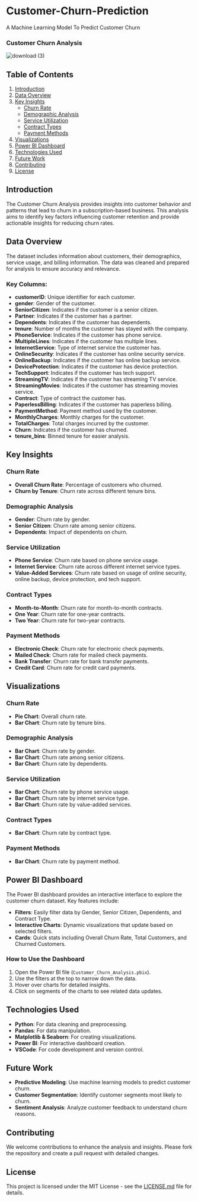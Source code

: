 # Customer-Churn-Prediction
A Machine Learning Model To Predict Customer Churn
### Customer Churn Analysis

![download (3)](https://github.com/codeayiku/Customer-Churn-Prediction/assets/149838492/cc56598e-9596-42bb-b55c-2cb85a0e4f3e)

## Table of Contents
1. [Introduction](#introduction)
2. [Data Overview](#data-overview)
3. [Key Insights](#key-insights)
   - [Churn Rate](#churn-rate)
   - [Demographic Analysis](#demographic-analysis)
   - [Service Utilization](#service-utilization)
   - [Contract Types](#contract-types)
   - [Payment Methods](#payment-methods)
4. [Visualizations](#visualizations)
5. [Power BI Dashboard](#power-bi-dashboard)
6. [Technologies Used](#technologies-used)
7. [Future Work](#future-work)
8. [Contributing](#contributing)
9. [License](#license)

## Introduction
The Customer Churn Analysis provides insights into customer behavior and patterns that lead to churn in a subscription-based business. This analysis aims to identify key factors influencing customer retention and provide actionable insights for reducing churn rates.

## Data Overview
The dataset includes information about customers, their demographics, service usage, and billing information. The data was cleaned and prepared for analysis to ensure accuracy and relevance.

### Key Columns:
- **customerID**: Unique identifier for each customer.
- **gender**: Gender of the customer.
- **SeniorCitizen**: Indicates if the customer is a senior citizen.
- **Partner**: Indicates if the customer has a partner.
- **Dependents**: Indicates if the customer has dependents.
- **tenure**: Number of months the customer has stayed with the company.
- **PhoneService**: Indicates if the customer has phone service.
- **MultipleLines**: Indicates if the customer has multiple lines.
- **InternetService**: Type of internet service the customer has.
- **OnlineSecurity**: Indicates if the customer has online security service.
- **OnlineBackup**: Indicates if the customer has online backup service.
- **DeviceProtection**: Indicates if the customer has device protection.
- **TechSupport**: Indicates if the customer has tech support.
- **StreamingTV**: Indicates if the customer has streaming TV service.
- **StreamingMovies**: Indicates if the customer has streaming movies service.
- **Contract**: Type of contract the customer has.
- **PaperlessBilling**: Indicates if the customer has paperless billing.
- **PaymentMethod**: Payment method used by the customer.
- **MonthlyCharges**: Monthly charges for the customer.
- **TotalCharges**: Total charges incurred by the customer.
- **Churn**: Indicates if the customer has churned.
- **tenure_bins**: Binned tenure for easier analysis.

## Key Insights

### Churn Rate
- **Overall Churn Rate**: Percentage of customers who churned.
- **Churn by Tenure**: Churn rate across different tenure bins.

### Demographic Analysis
- **Gender**: Churn rate by gender.
- **Senior Citizen**: Churn rate among senior citizens.
- **Dependents**: Impact of dependents on churn.

### Service Utilization
- **Phone Service**: Churn rate based on phone service usage.
- **Internet Service**: Churn rate across different internet service types.
- **Value-Added Services**: Churn rate based on usage of online security, online backup, device protection, and tech support.

### Contract Types
- **Month-to-Month**: Churn rate for month-to-month contracts.
- **One Year**: Churn rate for one-year contracts.
- **Two Year**: Churn rate for two-year contracts.

### Payment Methods
- **Electronic Check**: Churn rate for electronic check payments.
- **Mailed Check**: Churn rate for mailed check payments.
- **Bank Transfer**: Churn rate for bank transfer payments.
- **Credit Card**: Churn rate for credit card payments.

## Visualizations

### Churn Rate
- **Pie Chart**: Overall churn rate.
- **Bar Chart**: Churn rate by tenure bins.

### Demographic Analysis
- **Bar Chart**: Churn rate by gender.
- **Bar Chart**: Churn rate among senior citizens.
- **Bar Chart**: Churn rate by dependents.

### Service Utilization
- **Bar Chart**: Churn rate by phone service usage.
- **Bar Chart**: Churn rate by internet service type.
- **Bar Chart**: Churn rate by value-added services.

### Contract Types
- **Bar Chart**: Churn rate by contract type.

### Payment Methods
- **Bar Chart**: Churn rate by payment method.

## Power BI Dashboard
The Power BI dashboard provides an interactive interface to explore the customer churn dataset. Key features include:
- **Filters**: Easily filter data by Gender, Senior Citizen, Dependents, and Contract Type.
- **Interactive Charts**: Dynamic visualizations that update based on selected filters.
- **Cards**: Quick stats including Overall Churn Rate, Total Customers, and Churned Customers.

### How to Use the Dashboard
1. Open the Power BI file (`Customer_Churn_Analysis.pbix`).
2. Use the filters at the top to narrow down the data.
3. Hover over charts for detailed insights.
4. Click on segments of the charts to see related data updates.

## Technologies Used
- **Python**: For data cleaning and preprocessing.
- **Pandas**: For data manipulation.
- **Matplotlib & Seaborn**: For creating visualizations.
- **Power BI**: For interactive dashboard creation.
- **VSCode**: For code development and version control.

## Future Work
- **Predictive Modeling**: Use machine learning models to predict customer churn.
- **Customer Segmentation**: Identify customer segments most likely to churn.
- **Sentiment Analysis**: Analyze customer feedback to understand churn reasons.

## Contributing
We welcome contributions to enhance the analysis and insights. Please fork the repository and create a pull request with detailed changes.

## License
This project is licensed under the MIT License - see the [LICENSE.md](LICENSE.md) file for details.


